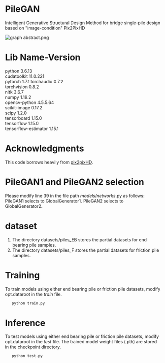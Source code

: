 # PileGAN
Intelligent Generative Structural Design Method for bridge single-pile design based on "image-condition" Pix2PixHD

![graph abstract.png](other/graph%20abstract.png)

# Lib Name-Version
python                    3.6.13  
cudatoolkit               11.0.221  
pytorch                   1.7.1
torchaudio                0.7.2  
torchvision               0.8.2  
nltk                      3.6.7  
numpy                     1.19.2  
opencv-python             4.5.5.64  
scikit-image              0.17.2  
scipy                     1.2.0  
tensorboard               1.15.0  
tensorflow                1.15.0  
tensorflow-estimator      1.15.1  

# Acknowledgments
This code borrows heavily from [pix2pixHD](https://github.com/NVIDIA/pix2pixHD).

# PileGAN1 and PileGAN2 selection
Please modify line 39 in the file path _models/networks_.py as follows:
PileGAN1 selects to GlobalGenerator1.
PileGAN2 selects to GlobalGenerator2.

# dataset
1. The directory datasets/piles_EB stores the partial datasets for end bearing pile samples.
2. The directory datasets/piles_F stores the partial datasets for friction pile samples.

# Training
To train models using either end bearing pile or friction pile datasets, modify opt.dataroot in the _train_ file.
```bash
   python train.py
```

# Inference
To test models using either end bearing pile or friction pile datasets, modify opt.dataroot in the _test_ file.
The trained model weight files (.pth) are stored in the checkpoint directory.
```bash
   python test.py
```
